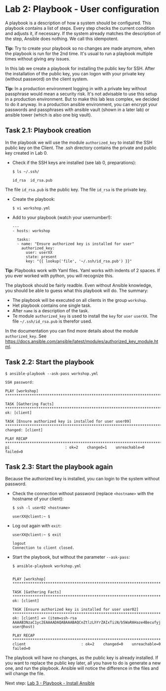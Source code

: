 # Lab 2: Playbook - User configuration
A playbook is a description of how a system should be configured. This playbook contains a list of steps. Every step checks the current condition and adjusts it, if necessary. If the system already matches the description of the step, Ansible does nothing. We call this idempotent.

**Tip:** Try to create your playbook so no changes are made anymore, when the playbook is run for the 2nd time. It's usual to run a playbook multiple times without giving any issues.

In this lab we create a playbook for installing the public key for SSH. After the installation of the public key, you can logon with your private key (without password) on the client system.

**Tip:** In a production environment logging in with a private key without passphrase would mean a security risk. It's not advisable to use this setup in a production environment. But to make this lab less complex, we decided to do it anyway. In a production ansible environment, you can encrypt your passwords and passphrases with ansible vault (shown in a later lab) or ansible tower (which is also one big vault).

## Task 2.1: Playbook creation
In the playbook we will use the module ``authorized_key`` to install the SSH public key on the Client. The .ssh directory contains the private and public key created in Lab 0.

* Check if the SSH keys are installed (see lab 0, preparations):

  ``$ ls ~/.ssh/``

  ```
  id_rsa  id_rsa.pub
  ```

The file ``id_rsa.pub`` is the public key. The file ``id_rsa`` is the private key. 
 
* Create the playbook:

  ``$ vi workshop.yml``
  
* Add to your playbook (watch your usernumber!):

  ```
  ---
  - hosts: workshop

    tasks:
    - name: "Ensure authorized key is installed for user"
      authorized_key:
        user: userXX
        state: present
        key: "{{ lookup('file', '~/.ssh/id_rsa.pub') }}"
  ```

**Tip:** Playbooks work with Yaml files. Yaml works with indents of 2 spaces. If you ever worked with python, you will recognize this.

The playbook should be fairly readble. Even without Ansible knowledge, you should be able to guess what this playbook will do. The summary:
* The playbook will be executed on all clients in the group ``workshop``.
* Het playbook contains one single task.
* After ``name`` is a description of the task.
* Te module ``authorized_key`` is used to install  the ``key`` for ``user`` ``userXX``. The file ``~/.ssh/id_rsa.pub`` is therefor used.

In the documentation you can find more details about the module ``authorized_key``. See https://docs.ansible.com/ansible/latest/modules/authorized_key_module.html.

## Task 2.2: Start the playbook

  ``$ ansible-playbook --ask-pass workshop.yml``

  ```
  SSH password:

  PLAY [workshop] **********************************************************************************************************************************************************************************************************

  TASK [Gathering Facts] ***************************************************************************************************************************************************************************************************
  ok: [client]

  TASK [Ensure authorized key is installed for user user09] ********************************************************************************************************************************************************************
  changed: [client] 

  PLAY RECAP ***************************************************************************************************************************************************************************************************************
  pi                         : ok=2    changed=1    unreachable=0    failed=0
  ```

## Task 2.3: Start the playbook again
Because the authorized key is installed, you can login to the system without password.

* Check the connection without password (replace ``<hostname>`` with the hostname of your client):
  
  ``$ ssh -l user02 <hostname>`` 

  ``` 
  userXX@client:~ $ 
  ```

* Log out again with ``exit``:

  ``userXX@client:~ $ exit``

  ```
  logout
  Connection to client closed.
  ```

* Start the playbook, but without the parameter ``--ask-pass``:

  ``$ ansible-playbook workshop.yml``
  
  ```

  PLAY [workshop] **********************************************************************************************************************************************************************************************************

  TASK [Gathering Facts] ***************************************************************************************************************************************************************************************************
  ok: [client]

  TASK [Ensure authorized key is installed for user user02] ********************************************************************************************************************************************************************
  ok: [client] => (item=ssh-rsa AAAAB3NzaC1yc2EAAAADAQABAAABAQCnZtlzLhYrZAIxTiiN/b5WaRAHaze4BecufyjpQkQ9QCSqglfxnKSERtrwQmes31FJPRNY2DWvzvSgV1cJHnyYWKFeWQJv6nVvSCFOpmtqbqPHuSVV1O5S3CLHrmLWtZ8CeBNawnAMBlaDzZ2h9duDED+Ecx/bYYJakcQXR++LpqQ1voYX8gwGLD8dBY3i+hgjZ/pA6ITM1PLVwNaHzUZ5uL3ne6/RyzsjCfK+cJdxt+OtN6QsGHJwrV3hX3mVcyZVE3Ta72/1asm3CzeQAYA3CwBdxqfAONYck8UZeh8N0VtTsX+g8nrPBozRv47nF4JhFjBG2N/u37MEixoN8skV user@host)

  PLAY RECAP ***************************************************************************************************************************************************************************************************************
  client                         : ok=2    changed=0    unreachable=0    failed=0
  ```
The playbook will have no changes, as the public key is already installed. If you want to replace the public key later, all you have to do is generate a new one, and run the playbook. Ansible will notice the difference in the files and will change the file.

Next step: [Lab 3 - Playbook - Install Ansible](/labs/03_NL_playbook_ansible_installation.md)
